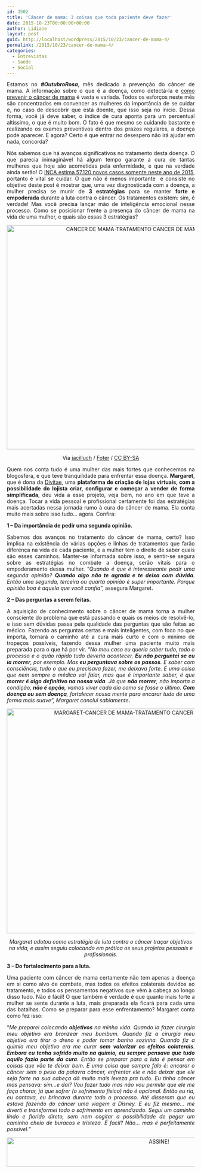 ```yaml
---
id: 3502
title: 'Câncer de mama: 3 coisas que toda paciente deve fazer'
date: 2015-10-23T00:00:00+00:00
author: Lidiane
layout: post
guid: http://localhost/wordpress/2015/10/23/cancer-de-mama-4/
permalink: /2015/10/23/cancer-de-mama-4/
categories:
  - Entrevistas
  - Saúde
  - Social
---
```

<p align="justify">
  Estamos no <strong><em>#OutubroRosa</em></strong>, mês dedicado a prevenção do câncer de mama. A informação sobre o que é a doença, como detectá-la e <a href="http://www.trololodemulher.com.br/2011/10/24/momografia-outubrorosa/" target="_blank">como prevenir o câncer de mama</a> é vasta e variada. Todos os esforços neste mês são concentrados em convencer as mulheres da importância de se cuidar e, no caso de descobrir que está doente, que isso seja no início. Dessa forma, você já deve saber, o índice de cura aponta para um percentual altíssimo, o que é muito bom. O fato é que mesmo se cuidando bastante e realizando os exames preventivos dentro dos prazos regulares, a doença pode aparecer. E agora? Certo é que entrar no desespero não irá ajudar em nada, concorda?
</p>

<p align="justify">
  Nós sabemos que há avanços significativos no tratamento desta doença. O que parecia inimaginável há algum tempo garante a cura de tantas mulheres que hoje são acometidas pela enfermidade, e que na verdade ainda serão! O <a href="http://www2.inca.gov.br/wps/wcm/connect/tiposdecancer/site/home/mama" target="_blank">INCA estima 57.120 novos casos somente neste ano de 2015</a>, portanto é vital se cuidar. O que não é menos importante  e consiste no objetivo deste post é mostrar que, uma vez diagnosticada com a doença, a mulher precisa se munir de <strong>3 estratégias </strong>para se manter <strong>forte e empoderada</strong> durante a luta contra o câncer. Os tratamentos existem: sim, é verdade! Mas você precisa lançar mão de inteligência emocional nesse processo. Como se posicionar frente a presença do câncer de mama na vida de uma mulher, e quais são essas 3 estratégias?
</p>

<p align="center">
  <a href="http://www.trololodemulher.com.br/blog/wp-content/uploads/2015/10/CANCER-DE-MAMA-TRATAMENTO-CANCER-DE-MAMA-OUTUBRO-ROSA2.jpg"><img class="alignnone size-full wp-image-11602" src="http://www.trololodemulher.com.br/blog/wp-content/uploads/2015/10/CANCER-DE-MAMA-TRATAMENTO-CANCER-DE-MAMA-OUTUBRO-ROSA2.jpg" alt="CANCER DE MAMA-TRATAMENTO CANCER DE MAMA-OUTUBRO ROSA[2]" width="800" height="599" /></a>
</p>

<p align="center">
  Via <a href="https://www.flickr.com/photos/70626035@N00/10083356344/" target="_blank">jacilluch</a> / <a href="http://foter.com/" target="_blank">Foter</a> / <a href="http://creativecommons.org/licenses/by-sa/2.0/" target="_blank">CC BY-SA</a>
</p>

<p align="justify">
  Quem nos conta tudo é uma mulher das mais fortes que conhecemos na blogosfera, e que teve tranquilidade para enfrentar essa doença. <strong>Margaret</strong>, que é dona da <a href="http://divitae.com.br/" target="_blank">Divitae</a>, uma <strong>plataforma de criação de lojas virtuais, com a possibilidade do lojista criar, configurar e começar a vender de forma simplificada</strong>, deu vida a esse projeto, veja bem, no ano em que teve a doença. Tocar a vida pessoal e profissional certamente foi das estratégias mais acertadas nessa jornada rumo à cura do câncer de mama. Ela conta muito mais sobre isso tudo… agora. Confira:
</p>

<p align="justify">
  <strong>1 – Da importância de pedir uma segunda opinião.</strong>
</p>

<p align="justify">
  Sabemos dos avanços no tratamento do câncer de mama, certo? Isso implica na existência de várias opções e linhas de tratamentos que farão diferença na vida de cada paciente, e a mulher tem o direito de saber quais são esses caminhos. Manter-se informada sobre isso, e sentir-se segura sobre as estratégias no combate a doença, serão vitais para o empoderamento dessa mulher. “<em>Quando é que é interesseante pedir uma segunda opinião? <strong>Quando algo não te agrada e te deixa com dúvida</strong>. Então uma segunda, terceira ou quarta opinião é super importante. Porque opinião boa é aquela que você confia</em>”, assegura Margaret.
</p>

<p align="justify">
  <strong>2 – Das perguntas a serem feitas.</strong>
</p>

<p align="justify">
  A aquisição de conhecimento sobre o câncer de mama torna a mulher consciente do problema que está passando e quais os meios de resolvê-lo, e isso sem dúvidas passa pela qualidade das perguntas que são feitas ao médico. Fazendo as perguntas certas e mais inteligentes, com foco no que importa, tornará o caminho até a cura mais curto e com o mínimo de tropeços possíveis, fazendo dessa mulher uma paciente muito mais preparada para o que há por vir. “<em>No meu caso eu queria saber tudo, todo o processo e o quão rápido tudo deveria acontecer. <strong>Eu não perguntei se eu ia morrer</strong>, por exemplo. Mas <strong>eu perguntava sobre os passos</strong>. E saber com consciência, tudo o que eu precisava fazer, me deixava forte. E uma coisa que nem sempre o médico vai falar, mas que é importante saber, é que <strong>morrer é algo definitivo na nossa vida</strong>. Já que <strong>não morrer</strong>, não importa a condição, <strong>não é opção</strong>, vamos viver cada dia como se fosse o último. <strong>Com doença ou sem doença</strong>, fortalecer nossa mente para encarar tudo de uma forma mais suave”, Margaret conclui sabiamente<strong>.</strong></em>
</p>

<p align="center">
  <a href="http://www.trololodemulher.com.br/blog/wp-content/uploads/2015/10/MARGARET-CANCER-DE-MAMA-TRATAMENTO-CANCER-DE-MAMA-OUTUBRO-ROSA.jpg"><img class="alignnone size-full wp-image-11605" src="http://www.trololodemulher.com.br/blog/wp-content/uploads/2015/10/MARGARET-CANCER-DE-MAMA-TRATAMENTO-CANCER-DE-MAMA-OUTUBRO-ROSA.jpg" alt="MARGARET-CANCER DE MAMA-TRATAMENTO CANCER DE MAMA-OUTUBRO ROSA" width="800" height="600" /></a>
</p>

<p align="center">
  <em>Margaret adotou como estratégia de luta contra o câncer traçar objetivos na vida, e assim seguiu colocando em prática os seus projetos pessoais e profissionais.</em>
</p>

<p align="justify">
  <strong>3 – Do fortalecimento para a luta.</strong>
</p>

<p align="justify">
  Uma paciente com câncer de mama certamente não tem apenas a doença em si como alvo de combate, mas todos os efeitos colaterais devidos ao tratamento, e todos os pensamentos negativos que vêm à cabeça ao longo disso tudo. Não é fácil! O que também é verdade é que quanto mais forte a mulher se sente durante a luta, mais preparada ela ficará para cada uma das batalhas. Como se preparar para esse enfrentamento? Margaret conta como fez isso:
</p>

<p align="justify">
  “<em>Me preparei colocando <strong>objetivos</strong> na minha vida. Quando ia fazer cirurgia meu objetivo era bronzear meu bumbum. Quando fiz a cirurgia meu objetivo era tirar o dreno e poder tomar banho sozinha. Quando fiz a quimio meu objetivo era me curar <strong>sem valorizar os efeitos colaterais</strong>. <strong>Embora eu tenha sofrido muito na quimio, eu sempre pensava que tudo aquilo fazia parte da cura</strong>. Então se preparar para a luta é pensar em coisas que vão te deixar bem. E uma coisa que sempre falo é: encarar o câncer sem o peso da palavra câncer, enfrentar ele e não deixar que ele seja forte na sua cabeça dá muito mais leveza pra tudo. Eu tinha câncer mas pensava: sim&#8230;e daí? Vou fazer tudo mas não vou permitir que ele me faça chorar, já que sofrer (o sofrimento físico) não é opcional. Então eu ria, eu cantava, eu brincava durante todo o processo. Até disseram que eu estava fazendo do câncer uma viagem a Disney. E eu fiz mesmo&#8230; me diverti e transformei todo o sofrimento em aprendizado. Segui um caminho lindo e florido direto, sem nem cogitar a possibilidade de pegar um caminho cheio de buracos e tristeza. É facil? Não&#8230; mas é perfeitamente possivel.”</em>
</p>

<p align="center">
  <a href="http://feedburner.google.com/fb/a/mailverify?uri=blogBichaFemea&loc=en_US" target="_blank"><img class="alignnone size-full wp-image-10439" src="http://www.trololodemulher.com.br/blog/wp-content/uploads/2014/09/ASSINE.png" alt="ASSINE!" width="800" height="78" /></a>
</p>

<p align="justify">